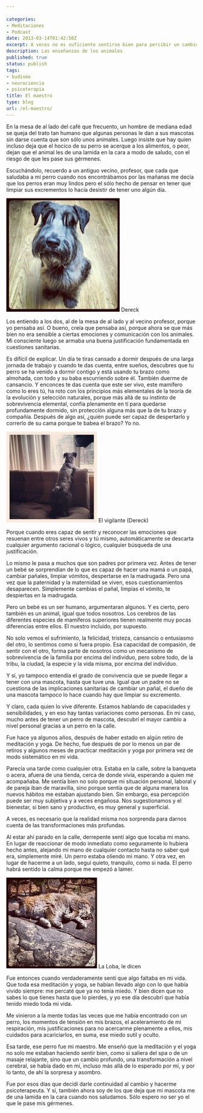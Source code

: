 ```yaml
---

categories:
- Meditaciones
- Podcast
date: 2013-03-14T01:42:50Z
excerpt: A veces no es suficiente sentirse bien para percibir un cambio en nosotros mismos. A veces, es necesario que la realidad misma nos sorprenda para darnos cuenta de las transformaciones más profundas.
description: Las enseñanzas de los animales
published: true
status: publish
tags:
- budismo
- neurociencia
- psicoterapia
title: El maestro
type: blog
url: /el-maestro/
---
```


En la mesa de al lado del café que frecuento, un hombre de mediana edad se queja del trato tan humano que algunas personas le dan a sus mascotas sin darse cuenta que son sólo unos animales. Luego insiste que hay quien incluso deja que el hocico de su perro se acerque a los alimentos, o peor, dejan que el animal les de una lamida en la cara a modo de saludo, con el riesgo de que les pase sus gérmenes.

Escuchándolo, recuerdo a un antiguo vecino, profesor, que cada que saludaba a mi perro cuando nos encontrábamos por las mañanas me decía que los perros eran muy lindos pero el sólo hecho de pensar en tener que limpiar sus excrementos lo hacía desistir de tener uno algún día.

<img class="wp-image-661 size-medium" src="/img/Dereck-300x300.jpg" alt="Dereck" width="300" height="300" /> Dereck


Los entiendo a los dos, al de la mesa de al lado y al vecino profesor, porque yo pensaba así. O bueno, creía que pensaba así, porque ahora se que más bien no era sensible a ciertas emociones y comunicación con los animales. Mi consciente luego se armaba una buena justificación fundamentada en cuestiones sanitarias.

Es difícil de explicar. Un día te tiras cansado a dormir después de una larga jornada de trabajo y cuando te das cuenta, entre sueños, descubres que tu perro se ha venido a dormir contigo y está usando tu brazo como almohada, con todo y su baba escurriendo sobre él. También duerme de cansancio. Y enconces te das cuenta que este ser vivo, este mamífero como lo eres tú, ha roto con los principios más elementales de la teoría de la evolución y selección naturales, porque más allá de su instinto de sobrevivencia elemental, confía plenamente en tí para quedarse profundamente dormido, sin protección alguna más que la de tu brazo y compañía. Después de algo así, ¿quién puede ser capaz de despertarlo y correrlo de su cama porque te babea el brazo? Yo no.

<img src="/img/8211541981_e4f04c97ef_m.jpg" alt="El vigilante." width="240" height="240" /> El vigilante (Dereck)


Porque cuando eres capaz de sentir y reconocer las emociones que resuenan entre otros seres vivos y tú mismo, automáticamente se descarta cualquier argumento racional o lógico, cualquier búsqueda de una justificación.

Lo mismo le pasa a muchos que son padres por primera vez. Antes de tener un bebé se sorprendían de lo que es capaz de hacer una mamá o un papá, cambiar pañales, limpiar vómitos, despertarse en la madrugada. Pero una vez que la paternidad y la maternidad se viven, esos cuestionamientos desaparecen. Simplemente cambias el pañal, limpias el vómito, te despiertas en la madrugada.

Pero un bebé es un ser humano, argumentaran algunos. Y es cierto, pero también es un animal, igual que todos nosotros. Los cerebros de las diferentes especies de mamíferos superiores tienen realmente muy pocas diferencias entre ellos. El nuestro incluido, por supuesto.

No solo vemos el sufrimiento, la felicidad, tristeza, cansancio o entusiasmo del otro, lo sentimos como si fuera propio. Esa capacidad de compasión, de sentir con el otro, forma parte de nosotros como un mecanismo de sobrevivencia de la familia por encima del individuo, pero sobre todo, de la tribu, la ciudad, la especie y la vida misma, por encima del individuo.

Y sí, yo tampoco entendía el grado de convivencia que se puede llegar a tener con una mascota, hasta que tuve una. Igual que un padre no se cuestiona de las implicaciones sanitarias de cambiar un pañal, el dueño de una mascota tampoco lo hace cuando hay que limpiar su excremento.

Y claro, cada quien lo vive diferente. Estamos hablando de capacidades y sensibilidades, y en eso hay tantas variaciones como personas. En mi caso, mucho antes de tener un perro de mascota, descubrí el mayor cambio a nivel personal gracias a un perro en la calle.

Fue hace ya algunos años, después de haber estado en algún retiro de meditación y yoga. De hecho, fue después de por lo menos un par de retiros y algunos meses de practicar meditación y yoga por primera vez de modo sistemático en mi vida.

Parecía una tarde como cualquier otra. Estaba en la calle, sobre la banqueta o acera, afuera de una tienda, cerca de donde vivía, esperando a quien me acompañaba. Me sentía bien no solo porque mi situación personal, laboral y de pareja iban de maravilla, sino porque sentía que de alguna manera los nuevos hábitos me estaban ajustando bien. Sin embargo, esa percepción puede ser muy subjetiva y a veces engañosa. Nos sugestionamos y el bienestar, si bien sano y productivo, es muy general y superficial.

A veces, es necesario que la realidad misma nos sorprenda para darnos cuenta de las transformaciones más profundas.

Al estar ahí parado en la calle, derrepente sentí algo que tocaba mi mano. En lugar de reaccionar de modo inmediato como seguramente lo hubiera hecho antes, alejando mi mano de cualquier contacto hasta no saber qué era, simplemente miré. Un perro estaba oliendo mi mano. Y otra vez, en lugar de hacerme a un lado, seguí quieto, tranquilo, como si nada. El perro habrá sentido la calma porque me empezó a lamer.

<img class=" " src="/img/8376441833_4f27b0cd30_m.jpg" alt="La loba, le dicen. Lobo noble, me nombraron. Y compartimos cansancio y soledad también." width="240" height="240" /> La Loba, le dicen

Fue entonces cuando verdaderamente sentí que algo faltaba en mi vida. Que toda esa meditación y yoga, se habían llevado algo con lo que había vivido siempre: me percaté que ya no tenía miedo. Y bien dicen que no sabes lo que tienes hasta que lo pierdes, y yo ese día descubrí que había tenido miedo toda mi vida.

Me vinieron a la mente todas las veces que me había encontrado con un perro, los momentos de tensión en mis brazos, el aceleramiento de mi respiración, mis justificaciones para no acercarme plenamente a ellos, mis cuidados para acariciarlos, en suma, ese miedo sutil y oculto.

Esa tarde, ese perro fue mi maestro. Me enseñó que la meditación y el yoga no solo me estaban haciendo sentir bien, como si saliera del spa o de un masaje relajante, sino que un cambio profundo, una transformación a nivel cerebral, se había dado en mí, incluso más allá de lo esperado por mí, y por lo tanto, de ahí la sorpresa y asombro.

Fue por esos días que decidí darle continuidad al cambio y hacerme psicoterapeuta. Y sí, también ahora soy de los que deja que mi mascota me de una lamida en la cara cuando nos saludamos. Sólo espero no ser yo el que le pase mis gérmenes.
